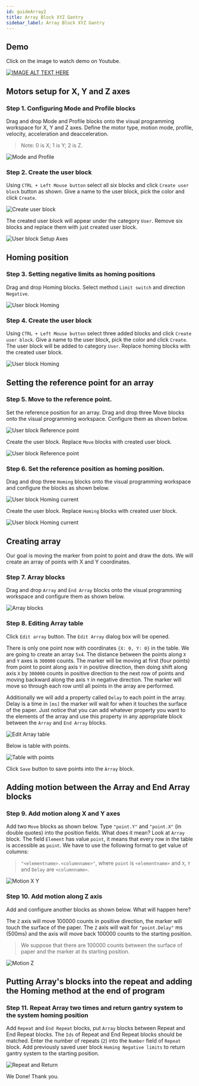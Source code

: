 ```yaml
---
id: guideArray2
title: Array Block XYZ Gantry
sidebar_label: Array Block XYZ Gantry
---
```

## Demo

Click on the image to watch demo on Youtube.

[![IMAGE ALT TEXT HERE](https://img.youtube.com/vi/ebHxsyUTJYk/0.jpg)](https://www.youtube.com/watch?v=ebHxsyUTJYk)

## Motors setup for X, Y and Z axes

### Step 1. Configuring Mode and Profile blocks

Drag and drop Mode and Profile blocks onto the visual programming workspace for X, Y and Z axes. Define the motor type, motion mode, profile, velocity, acceleration and deacceleration.

> Note: 0 is X; 1 is Y; 2 is Z.

![Mode and Profile](assets/guide_xyz_array_01.png "Mode and Profile")

### Step 2. Create the user block

Using `CTRL + Left Mouse button` select all six blocks and click `Create user block` button as shown. Give a name to the user block, pick the color and click `Create`.

![Create user block](assets/guide_xyz_array_02.png "Create user block")

The created user block will appear under the category `User`. Remove six blocks and replace them with just created user block.

![User block Setup Axes](assets/guide_xyz_array_03.png "User block Setup Axis")

## Homing position

### Step 3. Setting negative limits as homing positions

Drag and drop Homing blocks. Select method `Limit switch` and direction `Negative`.

![User block Homing](assets/guide_xyz_array_04.png "User block Homing")

### Step 4. Create the user block

Using `CTRL + Left Mouse button` select three added blocks and click `Create user block`. Give a name to the user block, pick the color and click `Create`. The user block will be added to category `User`. Replace homing blocks with the created user block.

![User block Homing](assets/guide_xyz_array_05.png "User block Homing")

## Setting the reference point for an array

### Step 5. Move to the reference point.

Set the reference position for an array. Drag and drop three Move blocks onto the visual programming workspace. Configure them as shown below.

![User block Reference point](assets/guide_xyz_array_06.png "User block Reference point")

Create the user block. Replace `Move` blocks with created user block.

![User block Reference point](assets/guide_xyz_array_07.png "User block Reference point")

### Step 6. Set the reference position as homing position.

Drag and drop three `Homing` blocks onto the visual programming workspace and configure the blocks as shown below.

![User block Homing current](assets/guide_xyz_array_08.png "User block Homing current")

Create the user block. Replace `Homing` blocks with created user block.

![User block Homing current](assets/guide_xyz_array_09.png "User block Homing current")

## Creating array

Our goal is moving the marker from point to point and draw the dots. We will create an array of points with X and Y coordinates.

### Step 7. Array blocks

Drag and drop `Array` and `End Array` blocks onto the visual programming workspace and configure them as shown below.

![Array blocks](assets/guide_xyz_array_10.png "Array blocks")

### Step 8. Editing Array table

Click `Edit array` button. The `Edit Array` dialog box will be opened.

There is only one point now with coordinates `{X: 0, Y: 0}` in the table. We are going to create an array `5x4`. The distance between the points along `X` and `Y` axes is `300000` counts. The marker will be moving at first (four points) from point to point along axis `Y` in positive direction, then doing shift along axis `X` by `300000` counts in positive direction to the next row of points and moving backward along the axis `Y` in negative direction. The marker will move so through each row until all points in the array are performed.

Additionally we will add a property called `Delay` to each point in the array. Delay is a time in `[ms]` the marker will wait for when it touches the surface of the paper. Just notice that you can add whatever property you want to the elements of the array and use this property in any appropriate block between the `Array` and `End Array` blocks.

![Edit Array table](assets/guide_xyz_array_11.png "Edit Array table")

Below is table with points.

![Table with points](assets/guide_xyz_array_12.png "Table with points")

Click `Save` button to save points into the `Array` block.

## Adding motion between the Array and End Array blocks

### Step 9. Add motion along X and Y axes

Add two `Move` blocks as shown below. Type `"point.Y"` and `"point.X"` (in double quotes) into the position fields. What does it mean? Look at `Array` block. The field `Element` has value `point`, it means that every row in the table is accessible as `point`. We have to use the following format to get value of columns:

> `"<elementname>.<columnname>"`, where `point` is `<elementname>` and `X`, `Y` and `Delay` are `<columnname>`.

![Motion X Y](assets/guide_xyz_array_13.png "Motion X Y")

### Step 10. Add motion along Z axis

Add and configure another blocks as shown below. What will happen here?

The `Z` axis will move 100000 counts in positive direction, the marker will touch the surface of the paper. The `Z` axis will wait for `"point.Delay"` ms (500ms) and the axis will move back 100000 counts to the starting position.

> We suppose that there are 100000 counts between the surface of paper and the marker at its starting position.

![Motion Z](assets/guide_xyz_array_14.png "Motion Z")

## Putting Array's blocks into the repeat and adding the Homing method at the end of program

### Step 11. Repeat Array two times and return gantry system to the system homing position

Add `Repeat` and `End Repeat` blocks, put `Array` blocks between Repeat and End Repeat blocks. The `Ids` of Repeat and End Repeat blocks should be matched. Enter the number of repeats (`2`) into the `Number` field of `Repeat` block. Add previously saved user block `Homing Negative limits` to return gantry system to the starting position.

![Repeat and Return](assets/guide_xyz_array_15.png "Repeat and Return")

We Done! Thank you.